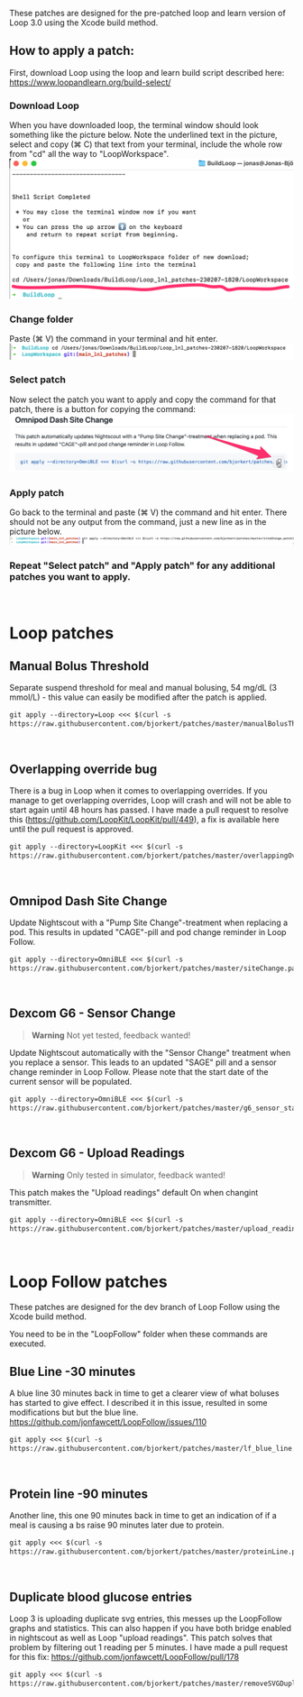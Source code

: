 These patches are designed for the pre-patched loop and learn version of Loop 3.0 using the Xcode build method.

## How to apply a patch:
First, download Loop using the loop and learn build script described here: https://www.loopandlearn.org/build-select/

### Download Loop
When you have downloaded loop, the terminal window should look something like the picture below. Note the underlined text in the picture, select and copy (⌘ C) that text from your terminal, include the whole row from "cd" all the way to "LoopWorkspace".
![Loop](img/build_loop_done.png)

### Change folder
Paste (⌘ V) the command in your terminal and hit enter.
![Loop](img/cd_done.png)

### Select patch
Now select the patch you want to apply and copy the command for that patch, there is a button for copying the command:
![Loop](img/copy.png)

### Apply patch
Go back to the terminal and paste (⌘ V) the command and hit enter. There should not be any output from the command, just a new line as in the picture below.
![Loop](img/paste.png)

### Repeat "Select patch" and "Apply patch" for any additional patches you want to apply.  
&nbsp;
# Loop patches

## Manual Bolus Threshold
Separate suspend threshold for meal and manual bolusing, 54 mg/dL (3 mmol/L) - this value can easily be modified after the patch is applied.
```console
git apply --directory=Loop <<< $(curl -s https://raw.githubusercontent.com/bjorkert/patches/master/manualBolusThreshold.patch)
```
&nbsp;
## Overlapping override bug
There is a bug in Loop when it comes to overlapping overrides. If you manage to get overlapping overrides, Loop will crash and will not be able to start again until 48 hours has passed. I have made a pull request to resolve this (https://github.com/LoopKit/LoopKit/pull/449), a fix is available here until the pull request is approved.
```console
git apply --directory=LoopKit <<< $(curl -s https://raw.githubusercontent.com/bjorkert/patches/master/overlappingOverride.patch)
```
&nbsp;
## Omnipod Dash Site Change
Update Nightscout with a "Pump Site Change"-treatment when replacing a pod. This results in updated "CAGE"-pill and pod change reminder in Loop Follow.
```console
git apply --directory=OmniBLE <<< $(curl -s https://raw.githubusercontent.com/bjorkert/patches/master/siteChange.patch)
```
&nbsp;
## Dexcom G6 - Sensor Change
>**Warning** Not yet tested, feedback wanted!

Update Nightscout automatically with the "Sensor Change" treatment when you replace a sensor. This leads to an updated "SAGE" pill and a sensor change reminder in Loop Follow. Please note that the start date of the current sensor will be populated.
```console
git apply --directory=OmniBLE <<< $(curl -s https://raw.githubusercontent.com/bjorkert/patches/master/g6_sensor_start.patch)
```
&nbsp;
## Dexcom G6 - Upload Readings
>**Warning** Only tested in simulator, feedback wanted!

This patch makes the "Upload readings" default On when changint transmitter.
```console
git apply --directory=OmniBLE <<< $(curl -s https://raw.githubusercontent.com/bjorkert/patches/master/upload_readings.patch)
```
&nbsp;
&nbsp;
# Loop Follow patches
These patches are designed for the dev branch of Loop Follow using the Xcode build method.

You need to be in the "LoopFollow" folder when these commands are executed.

## Blue Line -30 minutes
A blue line 30 minutes back in time to get a clearer view of what boluses has started to give effect.
I described it in this issue, resulted in some modifications but but the blue line. https://github.com/jonfawcett/LoopFollow/issues/110
```console
git apply <<< $(curl -s https://raw.githubusercontent.com/bjorkert/patches/master/lf_blue_line.patch)
```
&nbsp;
## Protein line -90 minutes
Another line, this one 90 minutes back in time to get an indication of if a meal is causing a bs raise 90 minutes later due to protein.
```console
git apply <<< $(curl -s https://raw.githubusercontent.com/bjorkert/patches/master/proteinLine.patch)
```
&nbsp;
## Duplicate blood glucose entries
Loop 3 is uploading duplicate svg entries, this messes up the LoopFollow graphs and statistics. This can also happen if you have both bridge enabled in nightscout as well as Loop "upload readings". This patch solves that problem by filtering out 1 reading per 5 minutes. I have made a pull request for this fix: https://github.com/jonfawcett/LoopFollow/pull/178
```console
git apply <<< $(curl -s https://raw.githubusercontent.com/bjorkert/patches/master/removeSVGDuplicates.patch)
```